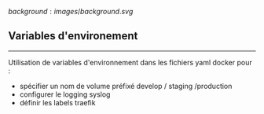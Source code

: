 $background:images/background.svg$
## Variables d'environement
---
Utilisation de variables d'environnement dans les fichiers yaml docker pour :
* spécifier un nom de volume préfixé develop / staging /production
* configurer le logging syslog
* définir les labels traefik